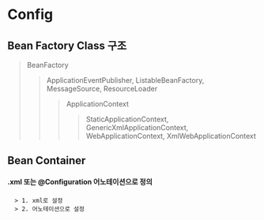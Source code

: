 
Config
=======================
Bean Factory Class 구조 
------------
> BeanFactory
>   >ApplicationEventPublisher, ListableBeanFactory, MessageSource, ResourceLoader
>   >   >ApplicationContext
>   >   >   >StaticApplicationContext, GenericXmlApplicationContext, WebApplicationContext, XmlWebApplicationContext

Bean Container
-------------- 
#### .xml 또는 @Configuration 어노테이션으로 정의
      > 1. xml로 설정
      > 2. 어노테이션으로 설정
     


